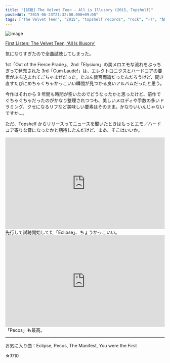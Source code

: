 ```yaml
---
title: "[試聴] The Velvet Teen - All is Illusory (2015, Topshelf)"
postedAt: "2015-06-23T21:32:00.000+09:00"
tags: ["The Velvet Teen", "2015", "topshelf records", "rock", "☆7", "試聴"]
---
```


![image](/images/122247723764_0.jpg)

[First Listen: The Velvet Teen, ‘All Is Illusory’ ](http://www.npr.org/2015/06/21/414724830/first-listen-the-velvet-teen-all-is-illusory)

気になりすぎたので全曲試聴してしまった。

1st「Out of the Fierce Prade」、2nd「Elysium」の美メロエモな流れをぶっちぎって発売された 3rd「Cum Laude!」は、エレクトロニクスとハードコアの要素がぶち込まれてごちゃまぜだった。たぶん賛否両論だったんだろうけど、聞き直すたびにめちゃくちゃかっこいい瞬間が見つかる良いアルバムだったと思う。

今作はそれから 9 年間も時間が空いたのでどうなったかと思ったけど、前作でぐちゃぐちゃだったのがかなり整理されつつも、美しいメロディや手数の多いドラミング、クセになるリフなど美味しい要素はそのまま。かなりいいんじゃないですか…。

ただ、Topshelf からリリースってニュースを聞いたときはもっとエモ／ハードコア寄りな音になったかと期待したんだけど、まあ、そこはいいか。

<iframe src="http://www.npr.org/player/embed/414724830/414729676" width="100%" height="290" frameborder="0" scrolling="no"></iframe>  
先行して試聴開始してた「Eclipse」、ちょうかっこいい。

<iframe src="http://www.npr.org/player/embed/414724830/414730412" width="100%" height="290" frameborder="0" scrolling="no"></iframe>  
「Pecos」も最高。

---

お気に入り曲：Eclipse, Pecos, The Manifest, You were the First

**☆7**/10
